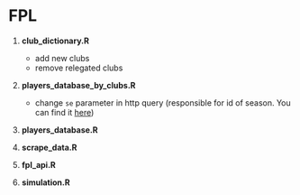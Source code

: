 # FPL

1. **club_dictionary.R** 
    - add new clubs
    - remove relegated clubs

2. **players_database_by_clubs.R**
    - change `se` parameter in http query (responsible for id of season. You can find it [here](https://www.premierleague.com/players))

3. **players_database.R**

4. **scrape_data.R**

5. **fpl_api.R**

6. **simulation.R**

